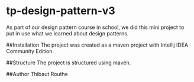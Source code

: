 # tp-design-pattern-v3
As part of our design pattern course in school, we did this mini project to put in use what we learned about design patterns.

##Installation
The project was created as a maven project with Intellij IDEA Community Edition.

##Structure
The project is structured using maven.

##Author
Thibaut Routhe
